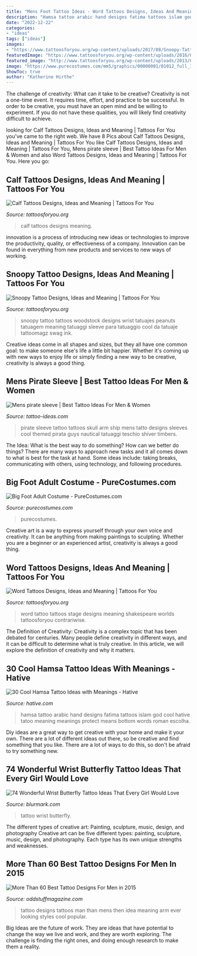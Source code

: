```yaml
---
title: "Mens Foot Tattoo Ideas - Word Tattoos Designs, Ideas And Meaning"
description: "Hamsa tattoo arabic hand designs fatima tattoos islam god cool hative tatoo meaning meanings protect means bottom words roman escolha"
date: "2022-12-22"
categories:
- "ideas"
tags: ["ideas"]
images:
- "https://www.tattoosforyou.org/wp-content/uploads/2017/08/Snoopy-Tattoo-Sleeve.jpg"
featuredImage: "https://www.tattoosforyou.org/wp-content/uploads/2016/05/Calf-Tattoos-Men.jpg"
featured_image: "http://www.tattoosforyou.org/wp-content/uploads/2013/09/Word-Tattoo-768x1024.jpg"
image: "https://www.purecostumes.com/mm5/graphics/00000001/01012_full_1.jpg"
ShowToc: true
author: "Katherine Hirthe"
---
```



The challenge of creativity: What can it take to be creative?
Creativity is not a one-time event. It requires time, effort, and practice to be successful. In order to be creative, you must have an open mind and be willing to experiment. If you do not have these qualities, you will likely find creativity difficult to achieve.

	

		
looking for Calf Tattoos Designs, Ideas and Meaning | Tattoos For You you've came to the right web. We have 8 Pics about Calf Tattoos Designs, Ideas and Meaning | Tattoos For You like Calf Tattoos Designs, Ideas and Meaning | Tattoos For You, Mens pirate sleeve | Best Tattoo Ideas For Men &amp; Women and also Word Tattoos Designs, Ideas and Meaning | Tattoos For You. Here you go:
		
    
## Calf Tattoos Designs, Ideas And Meaning | Tattoos For You

<img loading=lazy src="https://www.tattoosforyou.org/wp-content/uploads/2016/05/Calf-Tattoos-Men.jpg" onerror="this.onerror=null;this.src='https://tse3.mm.bing.net/th?id=OIP.AfFgnn-Mk8FypLvNSYg_8wAAAA&amp;pid=15.1';" alt="Calf Tattoos Designs, Ideas and Meaning | Tattoos For You">

_Source: tattoosforyou.org_

>calf tattoos designs meaning. 

	

innovation is a process of introducing new ideas or technologies to improve the productivity, quality, or effectiveness of a company. Innovation can be found in everything from new products and services to new ways of working. 

    
## Snoopy Tattoo Designs, Ideas And Meaning | Tattoos For You

<img loading=lazy src="https://www.tattoosforyou.org/wp-content/uploads/2017/08/Snoopy-Tattoo-Sleeve.jpg" onerror="this.onerror=null;this.src='https://tse2.mm.bing.net/th?id=OIP.NcMdYNUssqh2CKis74LfzAHaJ4&amp;pid=15.1';" alt="Snoopy Tattoo Designs, Ideas and Meaning | Tattoos For You">

_Source: tattoosforyou.org_

>snoopy tattoo tattoos woodstock designs wrist tatuajes peanuts tatuagem meaning tatuaggi sleeve para tatuaggio cool da tatuaje tattoomagz swag ink. 

	

Creative ideas come in all shapes and sizes, but they all have one common goal: to make someone else's life a little bit happier. Whether it's coming up with new ways to enjoy life or simply finding a new way to be creative, creativity is always a good thing.

    
## Mens Pirate Sleeve | Best Tattoo Ideas For Men &amp; Women

<img loading=lazy src="https://tattoo-ideas.com/wp-content/uploads/2018/05/pirate-sleeve-tattoo-768x960.jpg" onerror="this.onerror=null;this.src='https://tse3.mm.bing.net/th?id=OIP.DY2Ib2FcaxYVcX5M9NLqJQHaJQ&amp;pid=15.1';" alt="Mens pirate sleeve | Best Tattoo Ideas For Men &amp; Women">

_Source: tattoo-ideas.com_

>pirate sleeve tattoo tattoos skull arm ship mens tatto designs sleeves cool themed pirata guys nautical tatuaggi teschio shiver timbers. 

	

The Idea: What is the best way to do something?
How can we better do things? There are many ways to approach new tasks and it all comes down to what is best for the task at hand. Some ideas include: taking breaks, communicating with others, using technology, and following procedures.

    
## Big Foot Adult Costume - PureCostumes.com

<img loading=lazy src="https://www.purecostumes.com/mm5/graphics/00000001/01012_full_1.jpg" onerror="this.onerror=null;this.src='https://tse4.mm.bing.net/th?id=OIP.wIzNac5Sse2qfuTt-uDHBAHaLO&amp;pid=15.1';" alt="Big Foot Adult Costume - PureCostumes.com">

_Source: purecostumes.com_

>purecostumes. 

	

Creative art is a way to express yourself through your own voice and creativity. It can be anything from making paintings to sculpting. Whether you are a beginner or an experienced artist, creativity is always a good thing.

    
## Word Tattoos Designs, Ideas And Meaning | Tattoos For You

<img loading=lazy src="http://www.tattoosforyou.org/wp-content/uploads/2013/09/Word-Tattoo-768x1024.jpg" onerror="this.onerror=null;this.src='https://tse4.mm.bing.net/th?id=OIP.a9B56tqR48Ijfq0lV76OYgHaJ4&amp;pid=15.1';" alt="Word Tattoos Designs, Ideas and Meaning | Tattoos For You">

_Source: tattoosforyou.org_

>word tattoo tattoos stage designs meaning shakespeare worlds tattoosforyou contrariwise. 

	

The Definition of Creativity:
Creativity is a complex topic that has been debated for centuries. Many people define creativity in different ways, and it can be difficult to determine what is truly creative. In this article, we will explore the definition of creativity and why it matters.

    
## 30 Cool Hamsa Tattoo Ideas With Meanings - Hative

<img loading=lazy src="https://hative.com/wp-content/uploads/2014/03/hamsa-tattoos/28-hamsa-and-arabic-words.jpg" onerror="this.onerror=null;this.src='https://tse3.mm.bing.net/th?id=OIP.S3AvB_lQA34N4vVBM5UJbwHaJ4&amp;pid=15.1';" alt="30 Cool Hamsa Tattoo Ideas with Meanings - Hative">

_Source: hative.com_

>hamsa tattoo arabic hand designs fatima tattoos islam god cool hative tatoo meaning meanings protect means bottom words roman escolha. 

	

Diy ideas are a great way to get creative with your home and make it your own. There are a lot of different ideas out there, so be creative and find something that you like. There are a lot of ways to do this, so don't be afraid to try something new.

    
## 74 Wonderful Wrist Butterfly Tattoo Ideas That Every Girl Would Love

<img loading=lazy src="https://www.blurmark.com/wp-content/uploads/2017/05/Fine-Work-Wrist-Tattoo.jpg" onerror="this.onerror=null;this.src='https://tse1.mm.bing.net/th?id=OIP.pa6mvPwQEu5s65MIeyuFvwHaLH&amp;pid=15.1';" alt="74 Wonderful Wrist Butterfly Tattoo Ideas That Every Girl Would Love">

_Source: blurmark.com_

>tattoo wrist butterfly. 

	

The different types of creative art: Painting, sculpture, music, design, and photography
Creative art can be five different types: painting, sculpture, music, design, and photography. Each type has its own unique strengths and weaknesses.

    
## More Than 60 Best Tattoo Designs For Men In 2015

<img loading=lazy src="http://oddstuffmagazine.com/wp-content/uploads/2013/09/Best-tattoo-designs-for-Men-24-421x800.jpg" onerror="this.onerror=null;this.src='https://tse1.mm.bing.net/th?id=OIP.SF5qB5LXn8Nggv4b1Gq7jQAAAA&amp;pid=15.1';" alt="More Than 60 Best Tattoo Designs For Men in 2015">

_Source: oddstuffmagazine.com_

>tattoo designs tattoos man than mens then idea meaning arm ever looking styles cool popular. 

	

Big Ideas are the future of work. They are ideas that have potential to change the way we live and work, and they are worth exploring. The challenge is finding the right ones, and doing enough research to make them a reality.

